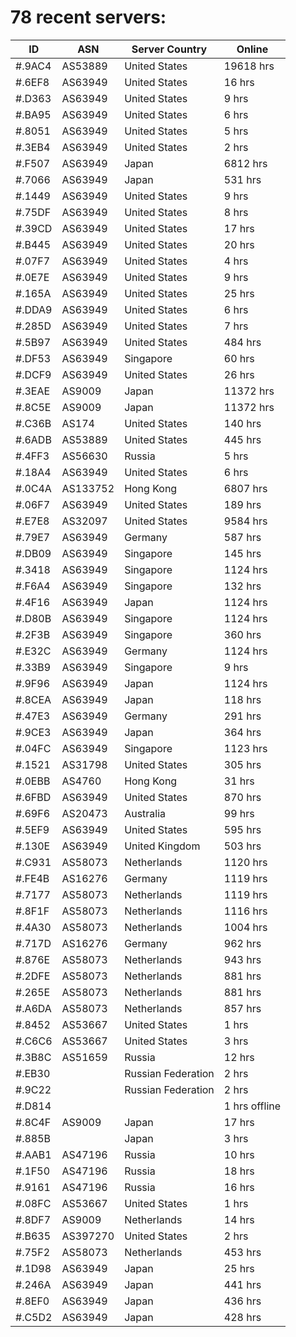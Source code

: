 # 78 recent servers:

| ID | ASN | Server Country | Online |
| ------ | ------ | ------ | ------ |
| #.9AC4 | AS53889 | United States | 19618 hrs |
| #.6EF8 | AS63949 | United States | 16 hrs |
| #.D363 | AS63949 | United States | 9 hrs |
| #.BA95 | AS63949 | United States | 6 hrs |
| #.8051 | AS63949 | United States | 5 hrs |
| #.3EB4 | AS63949 | United States | 2 hrs |
| #.F507 | AS63949 | Japan | 6812 hrs |
| #.7066 | AS63949 | Japan | 531 hrs |
| #.1449 | AS63949 | United States | 9 hrs |
| #.75DF | AS63949 | United States | 8 hrs |
| #.39CD | AS63949 | United States | 17 hrs |
| #.B445 | AS63949 | United States | 20 hrs |
| #.07F7 | AS63949 | United States | 4 hrs |
| #.0E7E | AS63949 | United States | 9 hrs |
| #.165A | AS63949 | United States | 25 hrs |
| #.DDA9 | AS63949 | United States | 6 hrs |
| #.285D | AS63949 | United States | 7 hrs |
| #.5B97 | AS63949 | United States | 484 hrs |
| #.DF53 | AS63949 | Singapore | 60 hrs |
| #.DCF9 | AS63949 | United States | 26 hrs |
| #.3EAE | AS9009 | Japan | 11372 hrs |
| #.8C5E | AS9009 | Japan | 11372 hrs |
| #.C36B | AS174 | United States | 140 hrs |
| #.6ADB | AS53889 | United States | 445 hrs |
| #.4FF3 | AS56630 | Russia | 5 hrs |
| #.18A4 | AS63949 | United States | 6 hrs |
| #.0C4A | AS133752 | Hong Kong | 6807 hrs |
| #.06F7 | AS63949 | United States | 189 hrs |
| #.E7E8 | AS32097 | United States | 9584 hrs |
| #.79E7 | AS63949 | Germany | 587 hrs |
| #.DB09 | AS63949 | Singapore | 145 hrs |
| #.3418 | AS63949 | Singapore | 1124 hrs |
| #.F6A4 | AS63949 | Singapore | 132 hrs |
| #.4F16 | AS63949 | Japan | 1124 hrs |
| #.D80B | AS63949 | Singapore | 1124 hrs |
| #.2F3B | AS63949 | Singapore | 360 hrs |
| #.E32C | AS63949 | Germany | 1124 hrs |
| #.33B9 | AS63949 | Singapore | 9 hrs |
| #.9F96 | AS63949 | Japan | 1124 hrs |
| #.8CEA | AS63949 | Japan | 118 hrs |
| #.47E3 | AS63949 | Germany | 291 hrs |
| #.9CE3 | AS63949 | Japan | 364 hrs |
| #.04FC | AS63949 | Singapore | 1123 hrs |
| #.1521 | AS31798 | United States | 305 hrs |
| #.0EBB | AS4760 | Hong Kong | 31 hrs |
| #.6FBD | AS63949 | United States | 870 hrs |
| #.69F6 | AS20473 | Australia | 99 hrs |
| #.5EF9 | AS63949 | United States | 595 hrs |
| #.130E | AS63949 | United Kingdom | 503 hrs |
| #.C931 | AS58073 | Netherlands | 1120 hrs |
| #.FE4B | AS16276 | Germany | 1119 hrs |
| #.7177 | AS58073 | Netherlands | 1119 hrs |
| #.8F1F | AS58073 | Netherlands | 1116 hrs |
| #.4A30 | AS58073 | Netherlands | 1004 hrs |
| #.717D | AS16276 | Germany | 962 hrs |
| #.876E | AS58073 | Netherlands | 943 hrs |
| #.2DFE | AS58073 | Netherlands | 881 hrs |
| #.265E | AS58073 | Netherlands | 881 hrs |
| #.A6DA | AS58073 | Netherlands | 857 hrs |
| #.8452 | AS53667 | United States | 1 hrs |
| #.C6C6 | AS53667 | United States | 3 hrs |
| #.3B8C | AS51659 | Russia | 12 hrs |
| #.EB30 |  | Russian Federation | 2 hrs |
| #.9C22 |  | Russian Federation | 2 hrs |
| #.D814 |  |  | 1 hrs offline |
| #.8C4F | AS9009 | Japan | 17 hrs |
| #.885B |  | Japan | 3 hrs |
| #.AAB1 | AS47196 | Russia | 10 hrs |
| #.1F50 | AS47196 | Russia | 18 hrs |
| #.9161 | AS47196 | Russia | 16 hrs |
| #.08FC | AS53667 | United States | 1 hrs |
| #.8DF7 | AS9009 | Netherlands | 14 hrs |
| #.B635 | AS397270 | United States | 2 hrs |
| #.75F2 | AS58073 | Netherlands | 453 hrs |
| #.1D98 | AS63949 | Japan | 25 hrs |
| #.246A | AS63949 | Japan | 441 hrs |
| #.8EF0 | AS63949 | Japan | 436 hrs |
| #.C5D2 | AS63949 | Japan | 428 hrs |

